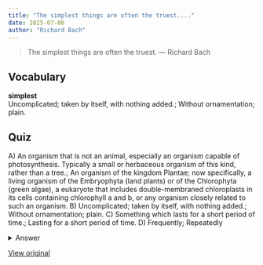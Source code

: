 ```yaml
---
title: "The simplest things are often the truest...."
date: 2025-07-06
author: "Richard Bach"
---
```


> The simplest things are often the truest.
> — Richard Bach

## Vocabulary
**simplest**  
Uncomplicated; taken by itself, with nothing added.; Without ornamentation; plain.

## Quiz
A) An organism that is not an animal, especially an organism capable of photosynthesis. Typically a small or herbaceous organism of this kind, rather than a tree.; An organism of the kingdom Plantae; now specifically, a living organism of the Embryophyta (land plants) or of the Chlorophyta (green algae), a eukaryote that includes double-membraned chloroplasts in its cells containing chlorophyll a and b, or any organism closely related to such an organism.
B) Uncomplicated; taken by itself, with nothing added.; Without ornamentation; plain.
C) Something which lasts for a short period of time.; Lasting for a short period of time.
D) Frequently; Repeatedly

<details>
<summary>Answer</summary>
B) Uncomplicated; taken by itself, with nothing added.; Without ornamentation; plain.
</details>

[View original](https://t.me/c/2696929880/408)
